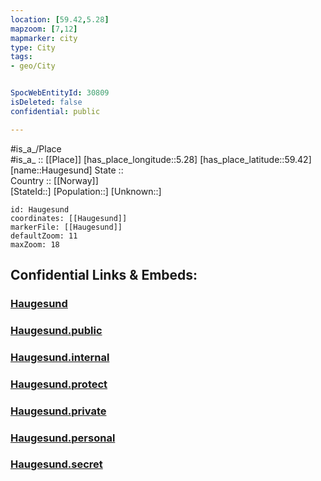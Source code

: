 ```yaml
---
location: [59.42,5.28] 
mapzoom: [7,12] 
mapmarker: city 
type: City
tags:
- geo/City


SpocWebEntityId: 30809
isDeleted: false
confidential: public

---
```

#is_a_/Place  
#is_a_ :: [[Place]] 
[has_place_longitude::5.28] 
[has_place_latitude::59.42] 
[name::Haugesund] 
State ::  
Country :: [[Norway]]  
[StateId::] 
[Population::] 
[Unknown::] 


```leaflet
id: Haugesund
coordinates: [[Haugesund]] 
markerFile: [[Haugesund]] 
defaultZoom: 11 
maxZoom: 18
```


## Confidential Links & Embeds: 

### [Haugesund](/_Standards/Earth/Continent/Europe/Europe~North/Norway/Counties~Norway/Rogaland/counties~Rogaland/Haugesund.md) 

### [Haugesund.public](/_public/Earth/Continent/Europe/Europe~North/Norway/Counties~Norway/Rogaland/counties~Rogaland/Haugesund.public.md) 

### [Haugesund.internal](/_internal/Earth/Continent/Europe/Europe~North/Norway/Counties~Norway/Rogaland/counties~Rogaland/Haugesund.internal.md) 

### [Haugesund.protect](/_protect/Earth/Continent/Europe/Europe~North/Norway/Counties~Norway/Rogaland/counties~Rogaland/Haugesund.protect.md) 

### [Haugesund.private](/_private/Earth/Continent/Europe/Europe~North/Norway/Counties~Norway/Rogaland/counties~Rogaland/Haugesund.private.md) 

### [Haugesund.personal](/_personal/Earth/Continent/Europe/Europe~North/Norway/Counties~Norway/Rogaland/counties~Rogaland/Haugesund.personal.md) 

### [Haugesund.secret](/_secret/Earth/Continent/Europe/Europe~North/Norway/Counties~Norway/Rogaland/counties~Rogaland/Haugesund.secret.md)


